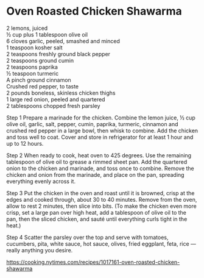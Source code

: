 # Oven Roasted Chicken Shawarma

2 lemons, juiced  
½ cup plus 1 tablespoon olive oil  
6 cloves garlic, peeled, smashed and minced  
1 teaspoon kosher salt  
2 teaspoons freshly ground black pepper  
2 teaspoons ground cumin  
2 teaspoons paprika  
½ teaspoon turmeric  
A pinch ground cinnamon  
Crushed red pepper, to taste  
2 pounds boneless, skinless chicken thighs  
1 large red onion, peeled and quartered  
2 tablespoons chopped fresh parsley  


Step 1
Prepare a marinade for the chicken. Combine the lemon juice, ½ cup olive oil, garlic, salt, pepper, cumin, paprika, turmeric, cinnamon and crushed red pepper in a large bowl, then whisk to combine. Add the chicken and toss well to coat. Cover and store in refrigerator for at least 1 hour and up to 12 hours.

Step 2
When ready to cook, heat oven to 425 degrees. Use the remaining tablespoon of olive oil to grease a rimmed sheet pan. Add the quartered onion to the chicken and marinade, and toss once to combine. Remove the chicken and onion from the marinade, and place on the pan, spreading everything evenly across it.

Step 3
Put the chicken in the oven and roast until it is browned, crisp at the edges and cooked through, about 30 to 40 minutes. Remove from the oven, allow to rest 2 minutes, then slice into bits. (To make the chicken even more crisp, set a large pan over high heat, add a tablespoon of olive oil to the pan, then the sliced chicken, and sauté until everything curls tight in the heat.)

Step 4
Scatter the parsley over the top and serve with tomatoes, cucumbers, pita, white sauce, hot sauce, olives, fried eggplant, feta, rice — really anything you desire.


https://cooking.nytimes.com/recipes/1017161-oven-roasted-chicken-shawarma
